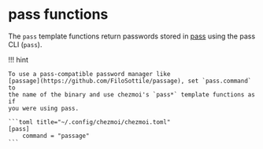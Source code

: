 # pass functions

The `pass` template functions return passwords stored in
[pass](https://www.passwordstore.org/) using the pass CLI (`pass`).

!!! hint

    To use a pass-compatible password manager like
    [passage](https://github.com/FiloSottile/passage), set `pass.command` to
    the name of the binary and use chezmoi's `pass*` template functions as if
    you were using pass.

    ```toml title="~/.config/chezmoi/chezmoi.toml"
    [pass]
        command = "passage"
    ```
